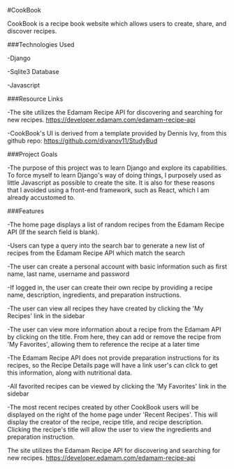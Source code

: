 #CookBook

CookBook is a recipe book website which allows users to create, share, and discover recipes.

###Technologies Used

-Django

-Sqlite3 Database

-Javascript

###Resource Links

-The site utilizes the Edamam Recipe API for discovering and searching for new recipes.  https://developer.edamam.com/edamam-recipe-api

-CookBook's UI is derived from a template provided by Dennis Ivy, from this github repo: https://github.com/divanov11/StudyBud

###Project Goals

-The purpose of this project was to learn Django and explore its capabilities.  To force myself to learn Django's way of doing things, I purposely used as little Javascript as possible to create the site.  It is also for these reasons that I avoided using a front-end framework, such as React, which I am already accustomed to.

###Features

-The home page displays a list of random recipes from the Edamam Recipe API (If the search field is blank).

-Users can type a query into the search bar to generate a new list of recipes from the Edamam Recipe API which match the search

-The user can create a personal account with basic information such as first name, last name, username and password

-If logged in, the user can create their own recipe by providing a recipe name, description, ingredients, and preparation instructions.

-The user can view all recipes they have created by clicking the 'My Recipes' link in the sidebar

-The user can view more information about a recipe from the Edamam API by clicking on the title.  From here, they can add or remove the recipe from 'My Favorites', allowing them to reference the recipe at a later time

-The Edamam Recipe API does not provide preparation instructions for its recipes, so the Recipe Details page will have a link user's can click to get this information, along with nutritional data.

-All favorited recipes can be viewed by clicking the 'My Favorites' link in the sidebar

-The most recent recipes created by other CookBook users will be displayed on the right of the home page under 'Recent Recipes'.  This will display the creator of the recipe, recipe title, and recipe description.  Clicking the recipe's title will allow the user to view the ingredients and preparation instruction.




The site utilizes the Edamam Recipe API for discovering and searching for new recipes.  https://developer.edamam.com/edamam-recipe-api

